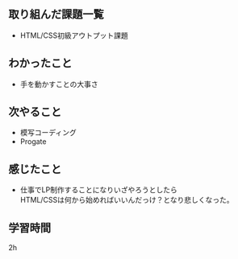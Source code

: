 ## 取り組んだ課題一覧
- HTML/CSS初級アウトプット課題
  
## わかったこと
- 手を動かすことの大事さ
## 次やること
- 模写コーディング
- Progate
  
## 感じたこと
- 仕事でLP制作することになりいざやろうとしたら<br>
HTML/CSSは何から始めればいいんだっけ？となり悲しくなった。
## 学習時間
2h
